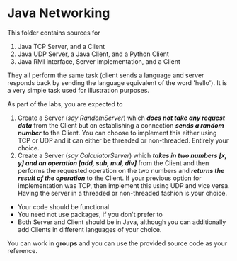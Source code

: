# Java Networking 
This folder contains sources for 
1. Java TCP Server, and a Client
2. Java UDP Server, a Java Client, and a Python Client
3. Java RMI interface, Server implementation, and a Client

They all perform the same task (client sends a language and server responds back by sending the language equivalent of the word 'hello'). It is a very simple task used for illustration purposes. 

As part of the labs, you are expected to

1. Create a Server (*say RandomServer*) which **_does not take any request data_** from the Client but on establishing a connection **_sends a random number_** to the Client. You can choose to implement this either using TCP or UDP and it can either be threaded or non-threaded. Entirely your choice.
2. Create a Server (*say CalculatorServer*) which **_takes in two numbers [x, y] and an operation [add, sub, mul, div]_** from the Client and then performs the requested operation on the two numbers and **_returns the result of the operation_** to the Client. If your previous option for implementation was TCP, then implement this using UDP and vice versa. Having the server in a threaded or non-threaded fashion is your choice.

* Your code should be functional 
* You need not use packages, if you don't prefer to
* Both Server and Client should be in Java, although you can additionally add Clients in different languages of your choice. 

You can work in **groups** and you can use the provided source code as your reference. 
